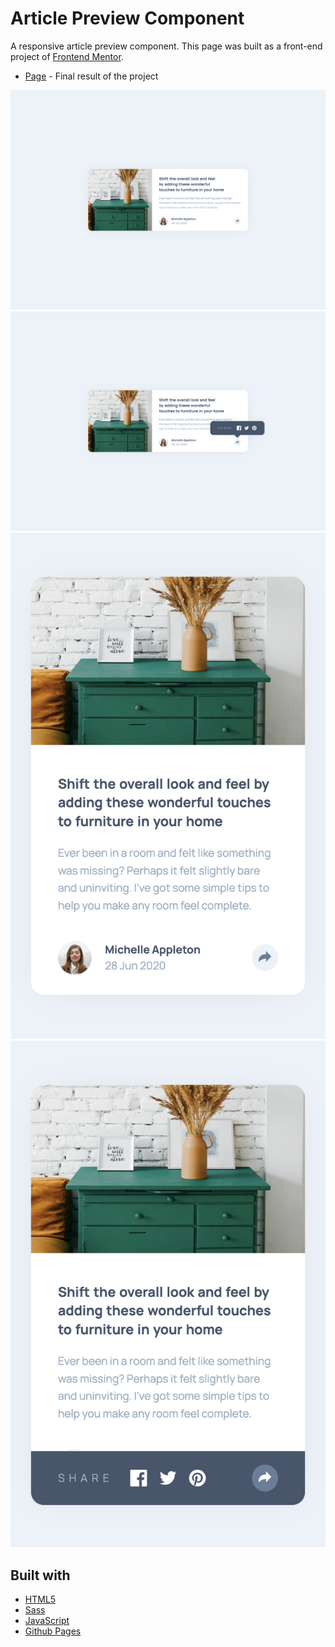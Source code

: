 # Article Preview Component

A responsive article preview component. This page was built as a front-end project of [Frontend Mentor](https://www.frontendmentor.io/challenges/article-preview-component-dYBN_pYFT).

- [Page](https://norwyx.github.io/article-preview-component-2/) - Final result of the project

![Interactive Rating Component](./images/final-results-desktop.png)
![Interactive Rating Component](./images/final-results-desktop-active.png)
![Interactive Rating Component](./images/final-results-mobile.png)
![Interactive Rating Component](./images/final-results-mobile-active.png)



## Built with
- [HTML5](https://developer.mozilla.org/es/docs/Web/HTML)
- [Sass](https://sass-lang.com/documentation/)
- [JavaScript](https://developer.mozilla.org/es/docs/Web/JavaScript)
- [Github Pages](https://pages.github.com/)